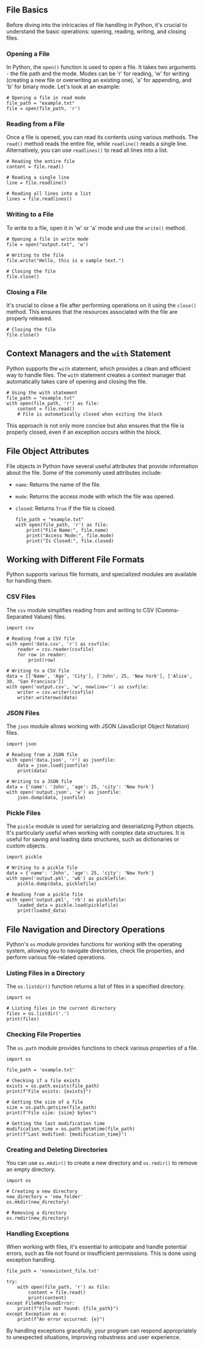 
## File Basics

Before diving into the intricacies of file handling in Python, it's crucial to understand the basic operations: opening, reading, writing, and closing files.

### Opening a File

In Python, the `open()` function is used to open a file. It takes two arguments - the file path and the mode. Modes can be 'r' for reading, 'w' for writing (creating a new file or overwriting an existing one), 'a' for appending, and 'b' for binary mode. Let's look at an example:

	# Opening a file in read mode
	file_path = "example.txt"
	file = open(file_path, 'r')

### Reading from a File

Once a file is opened, you can read its contents using various methods. The `read()` method reads the entire file, while `readline()` reads a single line. Alternatively, you can use `readlines()` to read all lines into a list.

	# Reading the entire file
	content = file.read()

	# Reading a single line
	line = file.readline()

	# Reading all lines into a list
	lines = file.readlines()

### Writing to a File

To write to a file, open it in 'w' or 'a' mode and use the `write()` method.

	# Opening a file in write mode
	file = open("output.txt", 'w')

	# Writing to the file
	file.write("Hello, this is a sample text.")

	# Closing the file
	file.close()

### Closing a File

It's crucial to close a file after performing operations on it using the `close()` method. This ensures that the resources associated with the file are properly released.

	# Closing the file
	file.close()

## Context Managers and the `with` Statement

Python supports the `with` statement, which provides a clean and efficient way to handle files. The `with` statement creates a context manager that automatically takes care of opening and closing the file.

	# Using the with statement
	file_path = "example.txt"
	with open(file_path, 'r') as file:
	    content = file.read()
	    # File is automatically closed when exiting the block

This approach is not only more concise but also ensures that the file is properly closed, even if an exception occurs within the block.

## File Object Attributes

File objects in Python have several useful attributes that provide information about the file. Some of the commonly used attributes include:

-   `name`: Returns the name of the file.
-   `mode`: Returns the access mode with which the file was opened.
-   `closed`: Returns `True` if the file is closed.

		file_path = "example.txt"
		with open(file_path, 'r') as file:
		    print("File Name:", file.name)
		    print("Access Mode:", file.mode)
		    print("Is Closed:", file.closed)

## Working with Different File Formats

Python supports various file formats, and specialized modules are available for handling them.

### CSV Files

The `csv` module simplifies reading from and writing to CSV (Comma-Separated Values) files.

	import csv

	# Reading from a CSV file
	with open('data.csv', 'r') as csvfile:
	    reader = csv.reader(csvfile)
	    for row in reader:
	        print(row)

	# Writing to a CSV file
	data = [['Name', 'Age', 'City'], ['John', 25, 'New York'], ['Alice', 30, 'San Francisco']]
	with open('output.csv', 'w', newline='') as csvfile:
	    writer = csv.writer(csvfile)
	    writer.writerows(data)

### JSON Files

The `json` module allows working with JSON (JavaScript Object Notation) files.

	import json

	# Reading from a JSON file
	with open('data.json', 'r') as jsonfile:
	    data = json.load(jsonfile)
	    print(data)

	# Writing to a JSON file
	data = {'name': 'John', 'age': 25, 'city': 'New York'}
	with open('output.json', 'w') as jsonfile:
	    json.dump(data, jsonfile)

### Pickle Files

The `pickle` module is used for serializing and deserializing Python objects. It's particularly useful when working with complex data structures.
It is useful for saving and loading data structures, such as dictionaries or custom objects.

	import pickle

	# Writing to a pickle file
	data = {'name': 'John', 'age': 25, 'city': 'New York'}
	with open('output.pkl', 'wb') as picklefile:
	    pickle.dump(data, picklefile)

	# Reading from a pickle file
	with open('output.pkl', 'rb') as picklefile:
	    loaded_data = pickle.load(picklefile)
	    print(loaded_data)

## File Navigation and Directory Operations

Python's `os` module provides functions for working with the operating system, allowing you to navigate directories, check file properties, and perform various file-related operations.

### Listing Files in a Directory

The `os.listdir()` function returns a list of files in a specified directory.

	import os

	# Listing files in the current directory
	files = os.listdir('.')
	print(files)

### Checking File Properties

The `os.path` module provides functions to check various properties of a file.

	import os

	file_path = 'example.txt'

	# Checking if a file exists
	exists = os.path.exists(file_path)
	print(f"File exists: {exists}")

	# Getting the size of a file
	size = os.path.getsize(file_path)
	print(f"File size: {size} bytes")

	# Getting the last modification time
	modification_time = os.path.getmtime(file_path)
	print(f"Last modified: {modification_time}")

### Creating and Deleting Directories

You can use `os.mkdir()` to create a new directory and `os.rmdir()` to remove an empty directory.

	import os

	# Creating a new directory
	new_directory = 'new_folder'
	os.mkdir(new_directory)

	# Removing a directory
	os.rmdir(new_directory) 

### Handling Exceptions

When working with files, it's essential to anticipate and handle potential errors, such as file not found or insufficient permissions. This is done using exception handling.

	file_path = 'nonexistent_file.txt'

	try:
	    with open(file_path, 'r') as file:
	        content = file.read()
	        print(content)
	except FileNotFoundError:
	    print(f"File not found: {file_path}")
	except Exception as e:
	    print(f"An error occurred: {e}")

By handling exceptions gracefully, your program can respond appropriately to unexpected situations, improving robustness and user experience.
